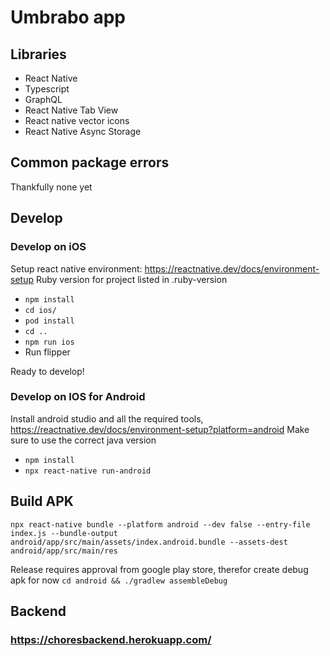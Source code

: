 # Umbrabo app

## **Libraries**

- React Native
- Typescript
- GraphQL
- React Native Tab View
- React native vector icons
- React Native Async Storage

## Common package errors

Thankfully none yet

## Develop

### Develop on iOS

Setup react native environment: https://reactnative.dev/docs/environment-setup
Ruby version for project listed in .ruby-version

- `npm install`
- `cd ios/`
- `pod install`
- `cd ..`
- `npm run ios`
- Run flipper

Ready to develop!

### Develop on IOS for Android

Install android studio and all the required tools, https://reactnative.dev/docs/environment-setup?platform=android
Make sure to use the correct java version

- `npm install`
- `npx react-native run-android`

## Build APK

`npx react-native bundle --platform android --dev false --entry-file index.js --bundle-output android/app/src/main/assets/index.android.bundle --assets-dest android/app/src/main/res`

Release requires approval from google play store, therefor create debug apk for now
`cd android && ./gradlew assembleDebug`

## Backend

### https://choresbackend.herokuapp.com/
